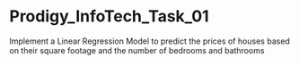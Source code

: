 # Prodigy_InfoTech_Task_01

Implement a Linear Regression Model to predict the prices of houses based on their square footage and the number of bedrooms and bathrooms
